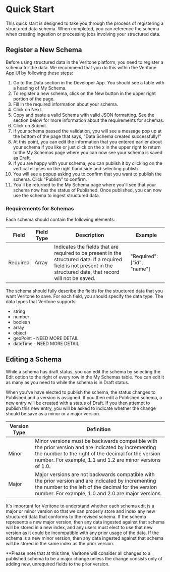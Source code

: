 # Quick Start

This quick start is designed to take you through the process of registering a structured data schema. When completed, you can reference the schema when creating ingestion or processing jobs involving your structured data.

## Register a New Schema ##

Before using structured data in the Veritone platform, you need to register a schema for the data. We recommend that you do this within the Veritone App UI by following these steps:

1. Go to the Data section in the Developer App. You should see a table with a heading of My Schema. 
2. To register a new schema, click on the New button in the upper right portion of the page.
3. Fill in the required information about your schema.
4. Click on Next.
5. Copy and paste a valid Schema with valid JSON formatting. See the section below for more information about the requirements for schemas.
6. Click on Submit.
7. If your schema passed the validation, you will see a message pop up at the bottom of the page that says, "Data Schema created successfully!"
8. At this point, you can edit the information that you entered earlier about your schema if you like or just click on the x in the upper right to return to the My Schemas page where you can now see your schema is saved as Draft.
9. If you are happy with your schema, you can publish it by clicking on the vertical ellipses on the right hand side and selecting publish.
10. You will see a popup asking you to confirm that you want to publish the schema. Click "Publish" to confirm.
11. You'll be returned to the My Schema page where you'll see that your schema now has the status of Published. Once published, you can now use the schema to ingest structured data.

### Requirements for Schemas ###

Each schema should contain the following elements:

Field | Field Type | Description | Example
----- | ---------- | ----------- | -------
Required | Array | Indicates the fields that are required to be present in the structured data. If a required field is not present in the structured data, that record will not be saved. | "Required": \["id", "name"]


The schema should fully describe the fields for the structured data that you want Veritone to save. For each field, you should specify the data type. The data types that Veritone supports:

* string
* number
* boolean
* array
* object
* geoPoint - NEED MORE DETAIL
* dateTime  - NEED MORE DETAIL

## Editing a Schema ##

While a schema has draft status, you can edit the schema by selecting the Edit option to the right of every row in the My Schemas table. You can edit it as many as you need to while the schema is in Draft status.

When you've have elected to publish the schema, the status changes to Published and a version is assigned. If you then edit a Published schema, a new entry will be created with a status of Draft. If you then attempt to publish this new entry, you will be asked to indicate whether the change should be save as a minor or a major version. 

Version Type | Definition
------------ | -----------
Minor | Minor versions must be backwards compatible with the prior version and are indicated by incrementing the number to the right of the decimal for the version number. For example, 1.1 and 1.2 are minor versions of 1.0.
Major | Major versions are not backwards compatible with the prior version and are indicated by incrementing the number to the left of the decimal for the version number. For example, 1.0 and 2.0 are major versions.

It's important for Veritone to understand whether each schema edit is a major or minor version so that we can properly store and index any new structured data that conforms to the revised schema. If the schema represents a new major version, then any data ingested against that schema will be stored in a new index, and any users must elect to use that new version as it could be incompatible with any prior usage of the data. If the schema is a new minor version, then any data ingested against that schema will be stored in the same index as the prior version.

**Please note that at this time, Veritone will consider all changes to a published schema to be a major change unless the change consists only of adding new, unrequired fields to the prior version. 

